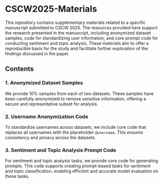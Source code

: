 # CSCW2025-Materials

This repository contains supplementary materials related to a specific manuscript submitted to CSCW 2025. The resources provided here support the research presented in the manuscript, including anonymized dataset samples, code for standardizing user information, and core prompt code for conducting sentiment and topic analysis. These materials aim to offer a reproducible basis for the study and facilitate further exploration of the findings discussed in the paper.

## Contents

### 1. Anonymized Dataset Samples

We provide 10% samples from each of two datasets. These samples have been carefully anonymized to remove sensitive information, offering a secure and representative subset for analysis.

### 2. Username Anonymization Code

To standardize usernames across datasets, we include core code that replaces all usernames with the placeholder `@username`. This ensures consistency and privacy across the datasets.

### 3. Sentiment and Topic Analysis Prompt Code

For sentiment and topic analysis tasks, we provide core code for generating prompts. This code supports creating prompt-based tasks for sentiment and topic classification, enabling efficient and accurate model evaluation on these tasks.
